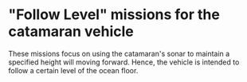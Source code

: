 # "Follow Level" missions for the catamaran vehicle

These missions focus on using the catamaran's sonar to maintain a specified height will moving forward. Hence, the vehicle is intended to follow a certain level of the ocean floor. 
